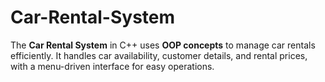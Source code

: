 # Car-Rental-System
The **Car Rental System** in C++ uses **OOP concepts** to manage car rentals efficiently. It handles car availability, customer details, and rental prices, with a menu-driven interface for easy operations.

